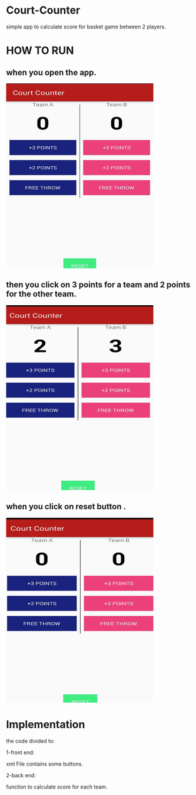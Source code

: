# Court-Counter


simple app to calculate score for basket game between 2 players.



# HOW TO RUN

## when you open the app.

<img src='screenshots/img1.jpg'  width="400px"  height="500px">

## then you click on 3 points for a team and 2 points for the other team.
<img src='screenshots/img2.jpg'  width="400px" height="500px">

## when you click on reset button .
<img src='screenshots/img3.jpg'  width="400px" height="500px">



# Implementation

the code divided to:

1-front end:

xml File contains some buttons.

2-back end:

function to calculate score for each team.
